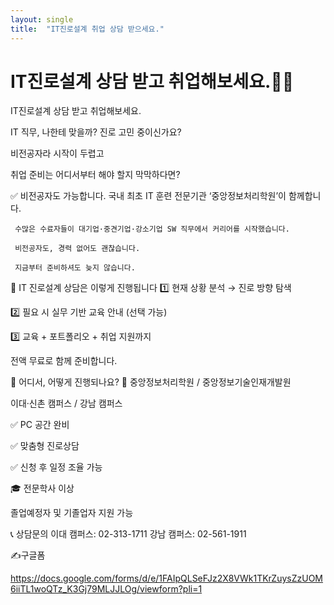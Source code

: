 ```yaml
---
layout: single
title:  "IT진로설계 취업 상담 받으세요."
---
```


# IT진로설계 상담 받고 취업해보세요.🧑‍🎓

IT진로설계 상담 받고 취업해보세요.



IT 직무, 나한테 맞을까?
진로 고민 중이신가요?

 비전공자라 시작이 두렵고

 취업 준비는 어디서부터 해야 할지 막막하다면?



✅ 비전공자도 가능합니다.
국내 최초 IT 훈련 전문기관 ‘중앙정보처리학원’이 함께합니다.

     수많은 수료자들이 대기업·중견기업·강소기업 SW 직무에서 커리어를 시작했습니다.

     비전공자도, 경력 없어도 괜찮습니다.

     지금부터 준비하셔도 늦지 않습니다.



🧭 IT 진로설계 상담은 이렇게 진행됩니다
 1️⃣ 현재 상황 분석 → 진로 방향 탐색

 2️⃣ 필요 시 실무 기반 교육 안내 (선택 가능)

 3️⃣ 교육 + 포트폴리오 + 취업 지원까지

 전액 무료로 함께 준비합니다.



🏫 어디서, 어떻게 진행되나요?
📍 중앙정보처리학원 / 중앙정보기술인재개발원

 이대·신촌 캠퍼스 / 강남 캠퍼스

 ✅ PC 공간 완비

 ✅ 맞춤형 진로상담

 ✅ 신청 후 일정 조율 가능



🎓 전문학사 이상

 졸업예정자 및 기졸업자 지원 가능

📞 상담문의
이대 캠퍼스: 02-313-1711
강남 캠퍼스: 02-561-1911


✍️구글폼

https://docs.google.com/forms/d/e/1FAIpQLSeFJz2X8VWk1TKrZuysZzUOM6iiTL1woQTz_K3Gj79MLJJLOg/viewform?pli=1
